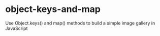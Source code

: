 # object-keys-and-map
Use Object.keys() and map() methods to build a simple image gallery in JavaScript
